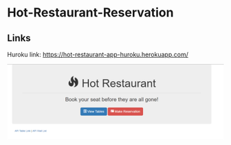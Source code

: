 # Hot-Restaurant-Reservation

## Links 

Huroku link:  https://hot-restaurant-app-huroku.herokuapp.com/


![web](./images/HotRestaurant.png)



